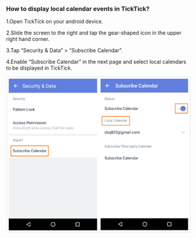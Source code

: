 ### How to display local calendar events in TickTick?

1.Open TickTick on your android device.

2.Slide the screen to the right and tap the gear-shaped icon in the upper right hand corner.

3.Tap “Security & Data” > “Subscribe Calendar”.

4.Enable “Subscribe Calendar” in the next page and select local calendars to be displayed in TickTick. 



![](localcalendar12.jpg)